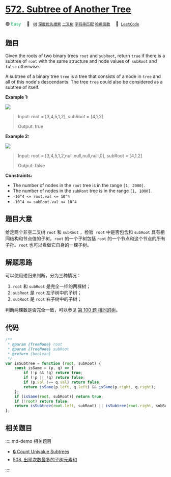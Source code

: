 # [572. Subtree of Another Tree](https://leetcode.com/problems/subtree-of-another-tree/)

🟢 <font color=#15bd66>Easy</font>&emsp; 🔖&ensp; [`树`](/leetcode/outline/tag/tree.md) [`深度优先搜索`](/leetcode/outline/tag/depth-first-search.md) [`二叉树`](/leetcode/outline/tag/binary-tree.md) [`字符串匹配`](/leetcode/outline/tag/string-matching.md) [`哈希函数`](/leetcode/outline/tag/hash-function.md)&emsp; 🔗&ensp;[`LeetCode`](https://leetcode.com/problems/subtree-of-another-tree/)

## 题目

Given the roots of two binary trees `root` and `subRoot`, return `true` if
there is a subtree of `root` with the same structure and node values of`
subRoot` and `false` otherwise.

A subtree of a binary tree `tree` is a tree that consists of a node in `tree`
and all of this node's descendants. The tree `tree` could also be considered
as a subtree of itself.

**Example 1:**

![](https://assets.leetcode.com/uploads/2021/04/28/subtree1-tree.jpg)

> Input: root = [3,4,5,1,2], subRoot = [4,1,2]
>
> Output: true

**Example 2:**

![](https://assets.leetcode.com/uploads/2021/04/28/subtree2-tree.jpg)

> Input: root = [3,4,5,1,2,null,null,null,null,0], subRoot = [4,1,2]
>
> Output: false

**Constraints:**

- The number of nodes in the `root` tree is in the range `[1, 2000]`.
- The number of nodes in the `subRoot` tree is in the range `[1, 1000]`.
- `-10^4 <= root.val <= 10^4`
- `-10^4 <= subRoot.val <= 10^4`

## 题目大意

给定两个非空二叉树 `root` 和 `subRoot` ，检验  `root` 中是否包含和 `subRoot` 具有相同结构和节点值的子树。`root` 的一个子树包括 `root` 的一个节点和这个节点的所有子孙。`root` 也可以看做它自身的一棵子树。

## 解题思路

可以使用递归来判断，分为三种情况：

1.  `root` 和 `subRoot` 是完全一样的两棵树；
2.  `subRoot` 是 `root` 左子树中的子树；
3.  `subRoot` 是 `root` 右子树中的子树；

判断两棵数是否完全一致，可以参见 [第 100 题 相同的树](./0100.md)。

## 代码

```javascript
/**
 * @param {TreeNode} root
 * @param {TreeNode} subRoot
 * @return {boolean}
 */
var isSubtree = function (root, subRoot) {
	const isSame = (p, q) => {
		if (!p && !q) return true;
		if (!p || !q) return false;
		if (p.val !== q.val) return false;
		return isSame(p.left, q.left) && isSame(p.right, q.right);
	};
	if (isSame(root, subRoot)) return true;
	if (!root) return false;
	return isSubtree(root.left, subRoot) || isSubtree(root.right, subRoot);
};
```

## 相关题目

:::: md-demo 相关题目

- [🔒 Count Univalue Subtrees](https://leetcode.com/problems/count-univalue-subtrees)
- [508. 出现次数最多的子树元素和](https://leetcode.com/problems/most-frequent-subtree-sum)

::::
